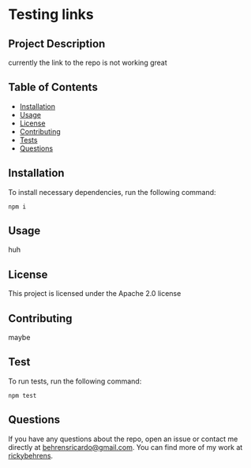# Testing links

## Project Description
currently the link to the repo is not working great

## Table of Contents
- [Installation](#installation)
- [Usage](#usage)
- [License](#license)
- [Contributing](#contributing)
- [Tests](#test)
- [Questions](#questions)

## Installation
To install necessary dependencies, run the following command:
```
npm i
```

## Usage
huh

## License
This project is licensed under the Apache 2.0 license

## Contributing
maybe

## Test
To run tests, run the following command:
```
npm test
```

## Questions
If you have any questions about the repo, open an issue or contact me directly at [behrensricardo@gmail.com](mailto:behrensricardo@gmail.com). You can find more of my work at [rickybehrens](https://github.com/rickybehrens).

